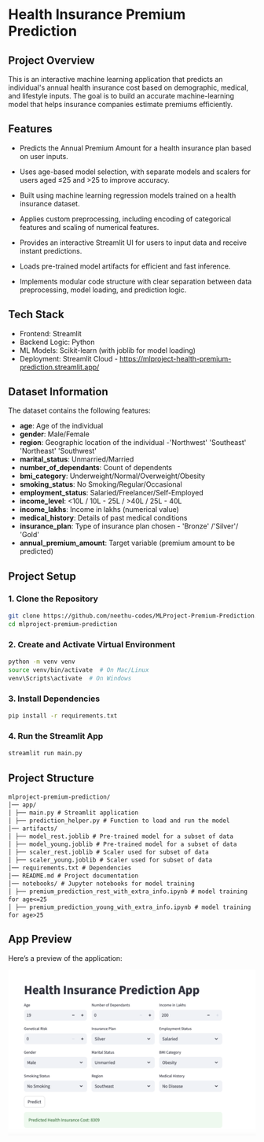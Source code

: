 # Health Insurance Premium Prediction

##  Project Overview  
This is an interactive machine learning application that predicts an individual's annual health insurance cost based on demographic, medical, and lifestyle inputs. The goal is to build an accurate machine-learning model that helps insurance companies estimate premiums efficiently.

## Features
- Predicts the Annual Premium Amount for a health insurance plan based on user inputs.

- Uses age-based model selection, with separate models and scalers for users aged ≤25 and >25 to improve accuracy.

- Built using machine learning regression models trained on a health insurance dataset.

- Applies custom preprocessing, including encoding of categorical features and scaling of numerical features.

- Provides an interactive Streamlit UI for users to input data and receive instant predictions.

- Loads pre-trained model artifacts for efficient and fast inference.

- Implements modular code structure with clear separation between data preprocessing, model loading, and prediction logic.


## Tech Stack
- Frontend: Streamlit
- Backend Logic: Python
- ML Models: Scikit-learn (with joblib for model loading)
- Deployment: Streamlit Cloud - https://mlproject-health-premium-prediction.streamlit.app/

##  Dataset Information  
The dataset contains the following features:  
- **age**: Age of the individual  
- **gender**: Male/Female  
- **region**: Geographic location of the individual -'Northwest' 'Southeast' 'Northeast' 'Southwest' 
- **marital_status**: Unmarried/Married  
- **number_of_dependants**: Count of dependents  
- **bmi_category**: Underweight/Normal/Overweight/Obesity 
- **smoking_status**: No Smoking/Regular/Occasional
- **employment_status**: Salaried/Freelancer/Self-Employed  
- **income_level**: <10L / 10L - 25L / >40L / 25L - 40L  
- **income_lakhs**: Income in lakhs (numerical value)  
- **medical_history**: Details of past medical conditions  
- **insurance_plan**: Type of insurance plan chosen - 'Bronze' /'Silver'/ 'Gold' 
- **annual_premium_amount**: Target variable (premium amount to be predicted)  

##  Project Setup  
### 1. Clone the Repository  
```bash
git clone https://github.com/neethu-codes/MLProject-Premium-Prediction.git
cd mlproject-premium-prediction
```
### 2. Create and Activate Virtual Environment
```bash
python -m venv venv  
source venv/bin/activate  # On Mac/Linux  
venv\Scripts\activate  # On Windows  
```
### 3. Install Dependencies
```bash
pip install -r requirements.txt 
```
### 4. Run the Streamlit App
```bash
streamlit run main.py
```
## Project Structure
```
mlproject-premium-prediction/
│── app/ 
│ ├── main.py # Streamlit application
│ ├── prediction_helper.py # Function to load and run the model
│── artifacts/
│ ├── model_rest.joblib # Pre-trained model for a subset of data
│ ├── model_young.joblib # Pre-trained model for a subset of data
│ ├── scaler_rest.joblib # Scaler used for subset of data
│ ├── scaler_young.joblib # Scaler used for subset of data
│── requirements.txt # Dependencies
│── README.md # Project documentation
│── notebooks/ # Jupyter notebooks for model training
│ ├── premium_prediction_rest_with_extra_info.ipynb # model training for age<=25
│ ├── premium_prediction_young_with_extra_info.ipynb # model training for age>25
```
## App Preview
Here’s a preview of the application:

<img src="health_app_screenshot.png" alt="App Screenshot" width="700">



